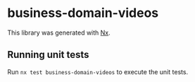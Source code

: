 # business-domain-videos

This library was generated with [Nx](https://nx.dev).

## Running unit tests

Run `nx test business-domain-videos` to execute the unit tests.
